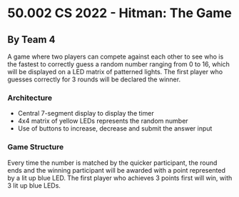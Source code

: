 # 50.002 CS 2022 - Hitman: The Game
## By Team 4

A game where two players can compete against each other to see who is the fastest to correctly guess a random number ranging from 0 to 16, which will be displayed on a LED matrix of patterned lights. The first player who guesses correctly for 3 rounds will be declared the winner. 

### Architecture

- Central 7-segment display to display the timer
- 4x4 matrix of yellow LEDs represents the random number
- Use of buttons to increase, decrease and submit the answer input

### Game Structure

Every time the number is matched by the quicker participant, the round ends and the winning participant will be awarded with a point represented by a lit up blue LED. The first player who achieves 3 points first will win, with 3 lit up blue LEDs.


